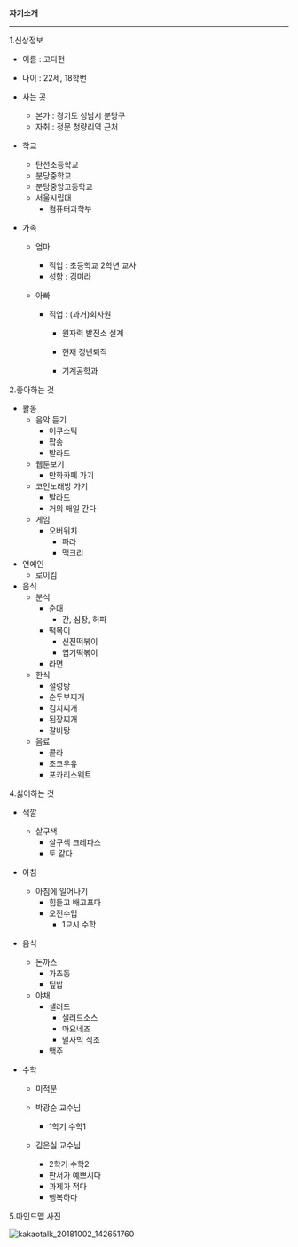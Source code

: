 **자기소개**

---

1.신상정보

- 이름 : 고다현 

- 나이 : 22세, 18학번

- 사는 곳

  - 본가 : 경기도 성남시 분당구
  - 자취 : 정문 청량리역 근처

- 학교

  - 탄천초등학교
  - 분당중학교
  - 분당중앙고등학교
  - 서울시립대
    - 컴퓨터과학부

- 가족

  - 엄마

    - 직업 : 초등학교 2학년 교사
    - 성함 : 김미라

  - 아빠

    - 직업 : (과거)회사원

      - 원자력 발전소 설계

      - 현재 정년퇴직

      - 기계공학과


2.좋아하는 것

- 활동
  - 음악 듣기
    - 어쿠스틱
    - 팝송
    - 발라드
  - 웹툰보기
    - 만화카페 가기
  - 코인노래방 가기
    - 발라드
    - 거의 매일 간다
  - 게임
    - 오버워치
      - 파라
      - 맥크리
- 연예인
  - 로이킴
- 음식
  - 분식
    - 순대
      - 간, 심장, 허파
    - 떡볶이
      - 신전떡볶이
      - 엽기떡볶이
    - 라면
  - 한식
    - 설렁탕
    - 순두부찌개
    - 김치찌개
    - 된장찌개
    - 갈비탕
  - 음료
    - 콜라
    - 초코우유
    - 포카리스웨트

4.싫어하는 것

- 색깔

  - 살구색
    - 살구색 크레파스
    - 토 같다

- 아침

  - 아침에 일어나기
    - 힘들고 배고프다
    - 오전수업
      - 1교시 수학

- 음식

  - 돈까스
    - 가츠동
    - 덮밥
  - 야채
    - 샐러드
      - 샐러드소스
      - 마요네즈
      - 발사믹 식초
    - 맥주

- 수학

  - 미적분

  - 박광순 교수님

    - 1학기 수학1

  - 김은실 교수님

    - 2학기 수학2
    - 판서가 예쁘시다
    - 과제가 적다
    - 행복하다

5.마인드맵 사진

![kakaotalk_20181002_142651760](https://user-images.githubusercontent.com/43772750/46426602-9cecfc80-c72e-11e8-8615-2fb46f3d410e.jpg)

